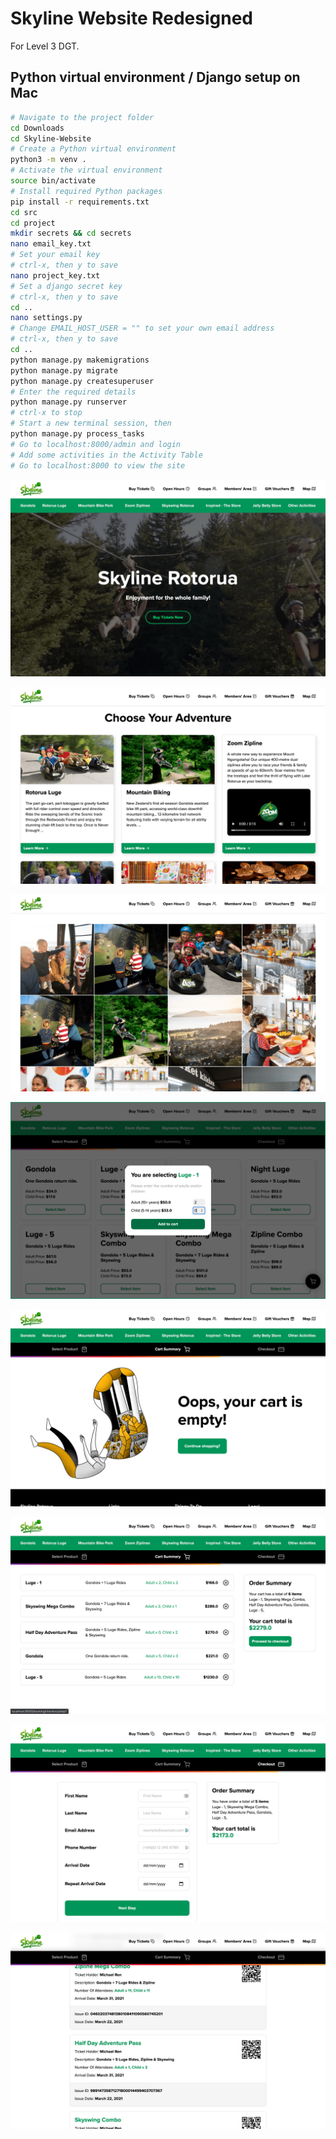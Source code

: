 # Skyline Website Redesigned
For Level 3 DGT.

## Python virtual environment / Django setup on Mac 

```Bash
# Navigate to the project folder
cd Downloads
cd Skyline-Website
# Create a Python virtual environment
python3 -m venv .
# Activate the virtual environment
source bin/activate
# Install required Python packages
pip install -r requirements.txt
cd src
cd project
mkdir secrets && cd secrets
nano email_key.txt
# Set your email key
# ctrl-x, then y to save
nano project_key.txt
# Set a django secret key
# ctrl-x, then y to save
cd ..
nano settings.py
# Change EMAIL_HOST_USER = "" to set your own email address
# ctrl-x, then y to save
cd ..
python manage.py makemigrations
python manage.py migrate
python manage.py createsuperuser
# Enter the required details
python manage.py runserver
# ctrl-x to stop
# Start a new terminal session, then
python manage.py process_tasks
# Go to localhost:8000/admin and login
# Add some activities in the Activity Table
# Go to localhost:8000 to view the site
```

![home1](preview_imgs/home1.png)

![home2](preview_imgs/home2.png)

![home3](preview_imgs/home3.png)

![shop1](preview_imgs/shop1.png)

![shop2](preview_imgs/shop2.png)

![shop2.5](preview_imgs/shop2.5.png)

![shop3](preview_imgs/shop3.png)

![shop4](preview_imgs/shop4.png)
